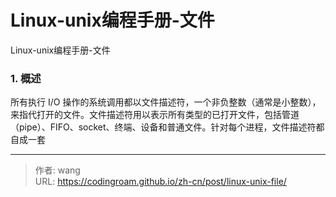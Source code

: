 # Linux-unix编程手册-文件


Linux-unix编程手册-文件

<!--more-->

### 1. 概述

所有执行 I/O 操作的系统调用都以文件描述符，一个非负整数（通常是小整数），来指代打开的文件。文件描述符用以表示所有类型的已打开文件，包括管道（pipe）、FIFO、socket、终端、设备和普通文件。针对每个进程，文件描述符都自成一套

---

> 作者: wang  
> URL: https://codingroam.github.io/zh-cn/post/linux-unix-file/  


